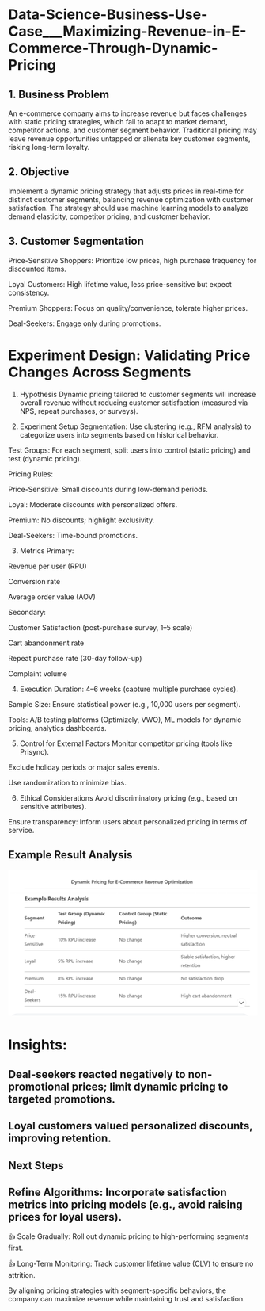 # Data-Science-Business-Use-Case___Maximizing-Revenue-in-E-Commerce-Through-Dynamic-Pricing

## 1. Business Problem
An e-commerce company aims to increase revenue but faces challenges with static pricing strategies, which fail to adapt to market demand, competitor actions, and customer segment behavior. Traditional pricing may leave revenue opportunities untapped or alienate key customer segments, risking long-term loyalty.

## 2. Objective
Implement a dynamic pricing strategy that adjusts prices in real-time for distinct customer segments, balancing revenue optimization with customer satisfaction. The strategy should use machine learning models to analyze demand elasticity, competitor pricing, and customer behavior.

## 3. Customer Segmentation
Price-Sensitive Shoppers: Prioritize low prices, high purchase frequency for discounted items.

Loyal Customers: High lifetime value, less price-sensitive but expect consistency.

Premium Shoppers: Focus on quality/convenience, tolerate higher prices.

Deal-Seekers: Engage only during promotions.

# Experiment Design: Validating Price Changes Across Segments

1. Hypothesis
Dynamic pricing tailored to customer segments will increase overall revenue without reducing customer satisfaction (measured via NPS, repeat purchases, or surveys).

2. Experiment Setup
Segmentation: Use clustering (e.g., RFM analysis) to categorize users into segments based on historical behavior.

Test Groups: For each segment, split users into control (static pricing) and test (dynamic pricing).

Pricing Rules:

Price-Sensitive: Small discounts during low-demand periods.

Loyal: Moderate discounts with personalized offers.

Premium: No discounts; highlight exclusivity.

Deal-Seekers: Time-bound promotions.

3. Metrics
Primary:

Revenue per user (RPU)

Conversion rate

Average order value (AOV)

Secondary:

Customer Satisfaction (post-purchase survey, 1–5 scale)

Cart abandonment rate

Repeat purchase rate (30-day follow-up)

Complaint volume

4. Execution
Duration: 4–6 weeks (capture multiple purchase cycles).

Sample Size: Ensure statistical power (e.g., 10,000 users per segment).

Tools: A/B testing platforms (Optimizely, VWO), ML models for dynamic pricing, analytics dashboards.

5. Control for External Factors
Monitor competitor pricing (tools like Prisync).

Exclude holiday periods or major sales events.

Use randomization to minimize bias.

6. Ethical Considerations
Avoid discriminatory pricing (e.g., based on sensitive attributes).

Ensure transparency: Inform users about personalized pricing in terms of service.


## Example Result Analysis 

![Alt text](sample.png)

# Insights:

## Deal-seekers reacted negatively to non-promotional prices; limit dynamic pricing to targeted promotions.

## Loyal customers valued personalized discounts, improving retention.

## Next Steps

## Refine Algorithms: Incorporate satisfaction metrics into pricing models (e.g., avoid raising prices for loyal users).

👍 Scale Gradually: Roll out dynamic pricing to high-performing segments first.

👍 Long-Term Monitoring: Track customer lifetime value (CLV) to ensure no attrition.

By aligning pricing strategies with segment-specific behaviors, the company can maximize revenue while maintaining trust and satisfaction.




